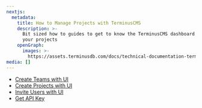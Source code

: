 ```yaml
---
nextjs:
  metadata:
    title: How to Manage Projects with TerminusCMS
    description: >-
      Bit sized how to guides to get to know the TerminusCMS dashboard to manage
      your projects
    openGraph:
      images: >-
        https://assets.terminusdb.com/docs/technical-documentation-terminuscms-og.png
media: []
---
```


* [Create Teams with UI](/docs/create-a-team-with-terminuscms/)
* [Create Projects with UI](/docs/create-a-project-with-terminuscms/)
* [Invite Users with UI](/docs/invite-users-using-terminuscms/)
* [Get API Key](/docs/get-your-api-key-from-terminuscms/)